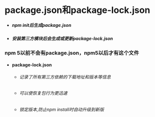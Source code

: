 # package.json和package-lock.json

- ##### npm init后生成package.json

- ##### 安装第三方模块后会生成或更新package-lock.json

### npm 5以前不会有package.json，npm5以后才有这个文件

- #### package-lock.json

  - ###### 记录了所有第三方依赖的下载地址和版本等信息

  - ###### 可以使恢复包行为更迅速

  - ###### 锁定版本,防止npm install时自动升级到新版